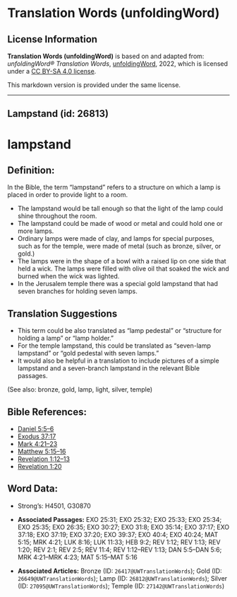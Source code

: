 # Translation Words (unfoldingWord)

## License Information

**Translation Words (unfoldingWord)** is based on and adapted from: _unfoldingWord® Translation Words_, [unfoldingWord](https://unfoldingword.org/utw), 2022, which is licensed under a [CC BY-SA 4.0 license](https://creativecommons.org/licenses/by-sa/4.0/legalcode.en).

This markdown version is provided under the same license.



--------------------------------

## Lampstand (id: 26813)

lampstand
=========

Definition:
-----------

In the Bible, the term “lampstand” refers to a structure on which a lamp is placed in order to provide light to a room.

* The lampstand would be tall enough so that the light of the lamp could shine throughout the room.
* The lampstand could be made of wood or metal and could hold one or more lamps.
* Ordinary lamps were made of clay, and lamps for special purposes, such as for the temple, were made of metal (such as bronze, silver, or gold.)
* The lamps were in the shape of a bowl with a raised lip on one side that held a wick. The lamps were filled with olive oil that soaked the wick and burned when the wick was lighted.
* In the Jerusalem temple there was a special gold lampstand that had seven branches for holding seven lamps.

Translation Suggestions
-----------------------

* This term could be also translated as “lamp pedestal” or “structure for holding a lamp” or “lamp holder.”
* For the temple lampstand, this could be translated as “seven\-lamp lampstand” or “gold pedestal with seven lamps.”
* It would also be helpful in a translation to include pictures of a simple lampstand and a seven\-branch lampstand in the relevant Bible passages.

(See also: bronze, gold, lamp, light, silver, temple)

Bible References:
-----------------

* [Daniel 5:5–6](https://ref.ly/Dan5:5-Dan5:6)
* [Exodus 37:17](https://ref.ly/Exod37:17)
* [Mark 4:21–23](https://ref.ly/Mark4:21-Mark4:23)
* [Matthew 5:15–16](https://ref.ly/Matt5:15-Matt5:16)
* [Revelation 1:12–13](https://ref.ly/Rev1:12-Rev1:13)
* [Revelation 1:20](https://ref.ly/Rev1:20)

Word Data:
----------

* Strong’s: H4501, G30870

* **Associated Passages:** EXO 25:31; EXO 25:32; EXO 25:33; EXO 25:34; EXO 25:35; EXO 26:35; EXO 30:27; EXO 31:8; EXO 35:14; EXO 37:17; EXO 37:18; EXO 37:19; EXO 37:20; EXO 39:37; EXO 40:4; EXO 40:24; MAT 5:15; MRK 4:21; LUK 8:16; LUK 11:33; HEB 9:2; REV 1:12; REV 1:13; REV 1:20; REV 2:1; REV 2:5; REV 11:4; REV 1:12–REV 1:13; DAN 5:5–DAN 5:6; MRK 4:21–MRK 4:23; MAT 5:15–MAT 5:16
* **Associated Articles:** Bronze (ID: `26417@UWTranslationWords`); Gold (ID: `26649@UWTranslationWords`); Lamp (ID: `26812@UWTranslationWords`); Silver (ID: `27095@UWTranslationWords`); Temple (ID: `27142@UWTranslationWords`)


